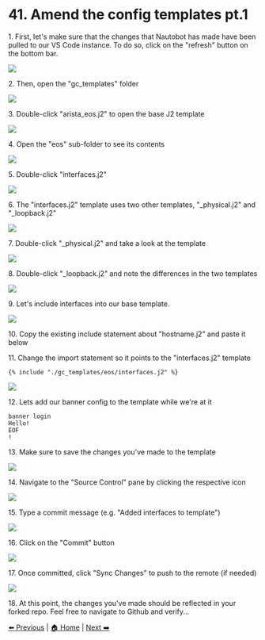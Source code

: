 # 41. Amend the config templates pt.1


1\. First, let's make sure that the changes that Nautobot has made have been pulled to our VS Code instance. To do so, click on the "refresh" button on the bottom bar.

![](https://ajeuwbhvhr.cloudimg.io/https://colony-recorder.s3.amazonaws.com/files/2025-05-21/b7043f0d-9f2d-45a7-8658-725f28e08d24/ascreenshot.jpeg?tl_px=0,355&br_px=1376,1125&force_format=jpeg&q=100&width=1120.0&wat=1&wat_opacity=1&wat_gravity=northwest&wat_url=https://colony-recorder.s3.amazonaws.com/images/watermarks/FB923C_standard.png&wat_pad=65,584)


2\. Then, open the "gc_templates" folder

![](https://ajeuwbhvhr.cloudimg.io/https://colony-recorder.s3.amazonaws.com/files/2025-05-21/e0075cc9-d232-4510-8ff4-9d696ebdb8a2/ascreenshot.jpeg?tl_px=423,0&br_px=1800,769&force_format=jpeg&q=100&width=1120.0&wat=1&wat_opacity=1&wat_gravity=northwest&wat_url=https://colony-recorder.s3.amazonaws.com/images/watermarks/FB923C_standard.png&wat_pad=755,151)


3\. Double-click "arista_eos.j2" to open the base J2 template

![](https://ajeuwbhvhr.cloudimg.io/https://colony-recorder.s3.amazonaws.com/files/2025-05-21/d1756758-f426-4de6-991f-6255050212a8/ascreenshot.jpeg?tl_px=423,0&br_px=1800,769&force_format=jpeg&q=100&width=1120.0&wat=1&wat_opacity=1&wat_gravity=northwest&wat_url=https://colony-recorder.s3.amazonaws.com/images/watermarks/FB923C_standard.png&wat_pad=803,205)


4\. Open the "eos" sub-folder to see its contents

![](https://ajeuwbhvhr.cloudimg.io/https://colony-recorder.s3.amazonaws.com/files/2025-05-21/c853e5e2-3ce6-46f6-940d-daa7a2e3a350/ascreenshot.jpeg?tl_px=423,0&br_px=1800,769&force_format=jpeg&q=100&width=1120.0&wat=1&wat_opacity=1&wat_gravity=northwest&wat_url=https://colony-recorder.s3.amazonaws.com/images/watermarks/FB923C_standard.png&wat_pad=763,169)


5\. Double-click "interfaces.j2"

![](https://ajeuwbhvhr.cloudimg.io/https://colony-recorder.s3.amazonaws.com/files/2025-05-21/f52db263-5e56-4a02-90f8-cbe08b813141/ascreenshot.jpeg?tl_px=423,0&br_px=1800,769&force_format=jpeg&q=100&width=1120.0&wat=1&wat_opacity=1&wat_gravity=northwest&wat_url=https://colony-recorder.s3.amazonaws.com/images/watermarks/FB923C_standard.png&wat_pad=820,243)


6\. The "interfaces.j2" template uses two other templates, "_physical.j2" and "_loopback.j2"

![](https://ajeuwbhvhr.cloudimg.io/https://colony-recorder.s3.amazonaws.com/files/2025-05-21/5c7a01b5-ac7d-4940-91eb-50ece6e13318/ascreenshot.jpeg?tl_px=0,0&br_px=1800,1006&force_format=jpeg&q=100&width=1120.0)


7\. Double-click "_physical.j2" and take a look at the template

![](https://ajeuwbhvhr.cloudimg.io/https://colony-recorder.s3.amazonaws.com/files/2025-05-21/ae782967-829f-4546-828e-aa68add15d9d/ascreenshot.jpeg?tl_px=423,0&br_px=1800,769&force_format=jpeg&q=100&width=1120.0&wat=1&wat_opacity=1&wat_gravity=northwest&wat_url=https://colony-recorder.s3.amazonaws.com/images/watermarks/FB923C_standard.png&wat_pad=808,206)


8\. Double-click "_loopback.j2" and note the differences in the two templates

![](https://ajeuwbhvhr.cloudimg.io/https://colony-recorder.s3.amazonaws.com/files/2025-05-21/adbab699-190d-4be7-8b32-28fd13948d60/ascreenshot.jpeg?tl_px=423,0&br_px=1800,769&force_format=jpeg&q=100&width=1120.0&wat=1&wat_opacity=1&wat_gravity=northwest&wat_url=https://colony-recorder.s3.amazonaws.com/images/watermarks/FB923C_standard.png&wat_pad=820,185)


9\. Let's include interfaces into our base template.

![](https://ajeuwbhvhr.cloudimg.io/https://colony-recorder.s3.amazonaws.com/files/2025-05-21/be4ce2f4-bc04-4eb5-8cfa-f20d315d0139/ascreenshot.jpeg?tl_px=0,11&br_px=1376,780&force_format=jpeg&q=100&width=1120.0&wat=1&wat_opacity=1&wat_gravity=northwest&wat_url=https://colony-recorder.s3.amazonaws.com/images/watermarks/FB923C_standard.png&wat_pad=313,277)


10\. Copy the existing include statement about "hostname.j2" and paste it below


11\. Change the import statement so it points to the "interfaces.j2" template

```jinja
{% include "./gc_templates/eos/interfaces.j2" %}
```

![](https://ajeuwbhvhr.cloudimg.io/https://colony-recorder.s3.amazonaws.com/files/2025-05-21/f26de3b0-9707-4136-abdf-adcc555bdb3f/ascreenshot.jpeg?tl_px=0,322&br_px=1376,1091&force_format=jpeg&q=100&width=1120.0&wat=1&wat_opacity=1&wat_gravity=northwest&wat_url=https://colony-recorder.s3.amazonaws.com/images/watermarks/FB923C_standard.png&wat_pad=225,277)


12\. Lets add our banner config to the template while we're at it

```
banner login
Hello!
EOF
!
```

13\. Make sure to save the changes you've made to the template

![](https://ajeuwbhvhr.cloudimg.io/https://colony-recorder.s3.amazonaws.com/files/2025-05-21/cc571e67-e028-4d42-bd00-a10a0a6fe08b/ascreenshot.jpeg?tl_px=0,118&br_px=1800,1125&force_format=jpeg&q=100&width=1120.0)


14\. Navigate to the "Source Control" pane by clicking the respective icon

![](https://ajeuwbhvhr.cloudimg.io/https://colony-recorder.s3.amazonaws.com/files/2025-05-21/523f8f47-b661-4ef2-9283-e7d475b5eb65/ascreenshot.jpeg?tl_px=423,0&br_px=1800,769&force_format=jpeg&q=100&width=1120.0&wat=1&wat_opacity=1&wat_gravity=northwest&wat_url=https://colony-recorder.s3.amazonaws.com/images/watermarks/FB923C_standard.png&wat_pad=795,19)


15\. Type a commit message (e.g. "Added interfaces to template")

![](https://ajeuwbhvhr.cloudimg.io/https://colony-recorder.s3.amazonaws.com/files/2025-05-21/ba3077f8-f918-4d10-8fd4-dfd0edcf8f1f/ascreenshot.jpeg?tl_px=423,0&br_px=1800,769&force_format=jpeg&q=100&width=1120.0&wat=1&wat_opacity=1&wat_gravity=northwest&wat_url=https://colony-recorder.s3.amazonaws.com/images/watermarks/FB923C_standard.png&wat_pad=843,80)


16\. Click on the "Commit" button

![](https://ajeuwbhvhr.cloudimg.io/https://colony-recorder.s3.amazonaws.com/files/2025-05-21/883ac026-344c-4615-92e8-73339e32daf3/ascreenshot.jpeg?tl_px=423,0&br_px=1800,769&force_format=jpeg&q=100&width=1120.0&wat=1&wat_opacity=1&wat_gravity=northwest&wat_url=https://colony-recorder.s3.amazonaws.com/images/watermarks/FB923C_standard.png&wat_pad=955,111)


17\. Once committed, click "Sync Changes" to push to the remote (if needed)

![](https://ajeuwbhvhr.cloudimg.io/https://colony-recorder.s3.amazonaws.com/files/2025-05-21/10724f09-d079-4ac5-8aed-f2fa219e3801/ascreenshot.jpeg?tl_px=423,0&br_px=1800,769&force_format=jpeg&q=100&width=1120.0&wat=1&wat_opacity=1&wat_gravity=northwest&wat_url=https://colony-recorder.s3.amazonaws.com/images/watermarks/FB923C_standard.png&wat_pad=914,111)


18\. At this point, the changes you've made should be reflected in your forked repo. Feel free to navigate to Github and verify...

[⬅️ Previous](./40.introduction_to_golden_config.md) | [🏠 Home](index.md) | [Next ➡️](./42.fun_with_config_compliance_and_remediation_pt.1.md)
